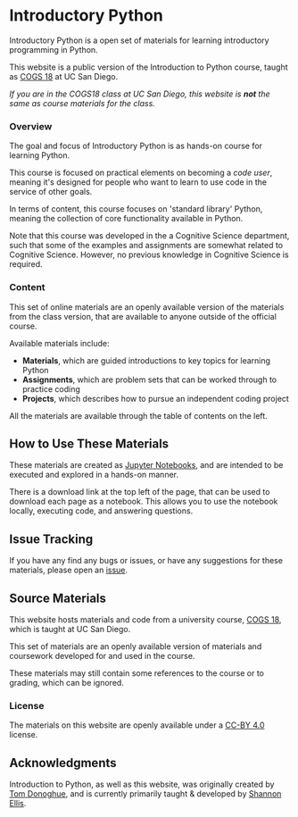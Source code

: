 # Introductory Python

Introductory Python is a open set of materials for learning introductory programming in Python.

This website is a public version of the Introduction to Python course, taught as
[COGS 18](https://github.com/COGS18/)
at UC San Diego.

_If you are in the COGS18 class at UC San Diego, this website is **not** the same as course materials for the class._

### Overview

The goal and focus of Introductory Python is as hands-on course for learning Python.

This course is focused on practical elements on becoming a _code user_, meaning it's
designed for people who want to learn to use code in the service of other goals.

In terms of content, this course focuses on 'standard library' Python, meaning the
collection of core functionality available in Python.

Note that this course was developed in the a Cognitive Science department, such that
some of the examples and assignments are somewhat related to Cognitive Science.
However, no previous knowledge in Cognitive Science is required.

### Content

This set of online materials are an openly available version of the materials from the class version, that are available to anyone outside of the official course.

Available materials include:

- **Materials**, which are guided introductions to key topics for learning Python
- **Assignments**, which are problem sets that can be worked through to practice coding
- **Projects**, which describes how to pursue an independent coding project

All the materials are available through the table of contents on the left.

## How to Use These Materials

These materials are created as
[Jupyter Notebooks](https://jupyter.org),
and are intended to be executed and explored in a hands-on manner.

There is a download link at the top left of the page, that can be used to download each page as a notebook.
This allows you to use the notebook locally, executing code, and answering questions.

## Issue Tracking

If you have any find any bugs or issues, or have any suggestions for these materials, please open an
[issue](https://github.com/IntroductoryPython/Site/issues).

## Source Materials

This website hosts materials and code from a university course,
[COGS 18](https://github.com/COGS18/),
which is taught at UC San Diego.

This set of materials are an openly available version of materials and coursework developed for and used in the course.

These materials may still contain some references to the course or to grading, which can be ignored.

### License

The materials on this website are openly available under a
[CC-BY 4.0](https://creativecommons.org/licenses/by/4.0/) license.

## Acknowledgments

Introduction to Python, as well as this website, was originally created by
[Tom Donoghue](https://tomdonoghue.github.io/), and is currently primarily taught & developed by
[Shannon Ellis](http://www.shanellis.com/).
